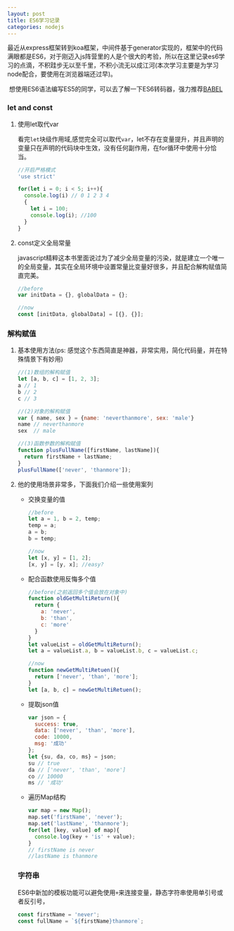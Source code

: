```yaml
---
layout: post
title: ES6学习记录
categories: nodejs
---
```


​        最近从express框架转到koa框架，中间件基于generator实现的，框架中的代码满眼都是ES6，对于刚迈入js阵营里的人是个很大的考验，所以在这里记录es6学习的点滴，不积跬步无以至千里，不积小流无以成江河(本次学习主要是为学习node配合，要使用在浏览器端还过早)。

​	想使用ES6语法编写ES5的同学，可以去了解一下ES6转码器，强力推荐[BABEL](https://babeljs.io/)

### let and const

1. 使用let取代var

   看完`let`块级作用域,感觉完全可以取代`var`，let不存在变量提升，并且声明的变量只在声明的代码块中生效，没有任何副作用，在for循环中使用十分恰当。

   ```js
   //开启严格模式
   'use strict'

   for(let i = 0; i < 5; i++){
     console.log(i) // 0 1 2 3 4
     {
       let i = 100;
       console.log(i); //100
     }
   }
   ```

2. const定义全局常量

   javascript精粹这本书里面说过为了减少全局变量的污染，就是建立一个唯一的全局变量，其实在全局环境中设置常量比变量好很多，并且配合解构赋值简直完美。

   ```js
   //before
   var initData = {}, globalData = {};

   //now
   const [initData, globalData] = [{}, {}];
   ```

### 解构赋值

1. 基本使用方法(ps: 感觉这个东西简直是神器，非常实用，简化代码量，并在特殊情景下有妙用)

   ```js
   //(1)数组的解构赋值
   let [a, b, c] = [1, 2, 3];
   a // 1
   b // 2
   c // 3

   //(2)对象的解构赋值
   var { name, sex } = {name: 'neverthanmore', sex: 'male'}
   name // neverthanmore
   sex  // male

   //(3)函数参数的解构赋值
   function plusFullName([firstName, lastName]){
     return firstName + lastName;
   }
   plusFullName(['never', 'thanmore']);
   ```

2. 他的使用场景非常多，下面我们介绍一些使用案列

   * 交换变量的值

     ```js
     //before
     let a = 1, b = 2, temp;
     temp = a;
     a = b;
     b = temp;

     //now
     let [x, y] = [1, 2];
     [x, y] = [y, x]; //easy?
     ```

   * 配合函数使用反悔多个值

     ```js
     //before(之前返回多个值会放在对象中)
     function oldGetMultiReturn(){
       return {
         a: 'never',
         b: 'than',
         c: 'more'
       }
     }
     let valueList = oldGetMultiReturn();
     let a = valueList.a, b = valueList.b, c = valueList.c;

     //now
     function newGetMultiRetuen(){
       return ['never', 'than', 'more'];
     }
     let [a, b, c] = newGetMultiRetuen();
     ```

   * 提取json值

     ```js
     var json = {
       success: true,
       data: ['never', 'than', 'more'],
       code: 10000,
       msg: '成功'
     };
     let {su, da, co, ms} = json;
     su // true
     da // ['never', 'than', 'more']
     co // 10000
     ms // '成功'
     ```

   * 遍历Map结构

     ```js
     var map = new Map();
     map.set('firstName', 'never');
     map.set('lastName', 'thanmore');
     for(let [key, value] of map){
       console.log(key + 'is' + value);
     }
     // firstName is never
     //lastName is thanmore
     ```

   ### 字符串

   ES6中新加的模板功能可以避免使用`+`来连接变量，静态字符串使用单引号或者反引号，

   ```js
   const firstName = 'never';
   const fullName = `${firstName}thanmore`;
   ```

   ​



